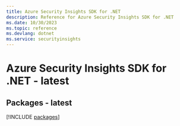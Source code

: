 ```yaml
---
title: Azure Security Insights SDK for .NET
description: Reference for Azure Security Insights SDK for .NET
ms.date: 10/30/2023
ms.topic: reference
ms.devlang: dotnet
ms.service: securityinsights
---
```

# Azure Security Insights SDK for .NET - latest
## Packages - latest
[!INCLUDE [packages](security-insights-index.md)]